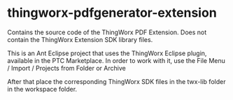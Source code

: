 # thingworx-pdfgenerator-extension
Contains the source code of the ThingWorx PDF Extension. Does not contain the ThingWorx Extension SDK library files.

This is an Ant Eclipse project that uses the ThingWorx Eclipse plugin, available in the PTC Marketplace.
In order to work with it, use the File Menu / Import / Projects from Folder or Archive

After that place the corresponding ThingWorx SDK files in the twx-lib folder in the workspace folder.
